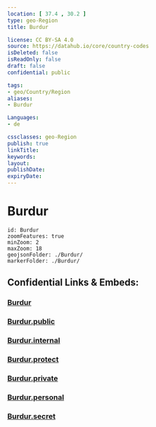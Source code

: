 ```yaml
---
location: [ 37.4 , 30.2 ] 
type: geo-Region
title: Burdur

license: CC BY-SA 4.0
source: https://datahub.io/core/country-codes
isDeleted: false
isReadOnly: false
draft: false
confidential: public

tags:
- geo/Country/Region
aliases:
- Burdur

Languages:
- de

cssclasses: geo-Region
publish: true
linkTitle: 
keywords: 
layout: 
publishDate: 
expiryDate: 
---
```


# Burdur

```leaflet
id: Burdur
zoomFeatures: true 
minZoom: 2 
maxZoom: 18
geojsonFolder: ./Burdur/
markerFolder: ./Burdur/
```


## Confidential Links & Embeds: 

### [Burdur](/_Standards/Earth/Continent/Europe/Europe~East/Turkey/Provinces~Turkey/Burdur.md) 

### [Burdur.public](/_public/Earth/Continent/Europe/Europe~East/Turkey/Provinces~Turkey/Burdur.public.md) 

### [Burdur.internal](/_internal/Earth/Continent/Europe/Europe~East/Turkey/Provinces~Turkey/Burdur.internal.md) 

### [Burdur.protect](/_protect/Earth/Continent/Europe/Europe~East/Turkey/Provinces~Turkey/Burdur.protect.md) 

### [Burdur.private](/_private/Earth/Continent/Europe/Europe~East/Turkey/Provinces~Turkey/Burdur.private.md) 

### [Burdur.personal](/_personal/Earth/Continent/Europe/Europe~East/Turkey/Provinces~Turkey/Burdur.personal.md) 

### [Burdur.secret](/_secret/Earth/Continent/Europe/Europe~East/Turkey/Provinces~Turkey/Burdur.secret.md)

